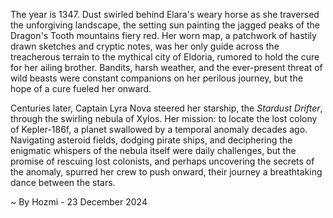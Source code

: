 
The year is 1347.  Dust swirled behind Elara's weary horse as she traversed the unforgiving landscape, the setting sun painting the jagged peaks of the Dragon's Tooth mountains fiery red.  Her worn map, a patchwork of hastily drawn sketches and cryptic notes, was her only guide across the treacherous terrain to the mythical city of Eldoria, rumored to hold the cure for her ailing brother. Bandits, harsh weather, and the ever-present threat of wild beasts were constant companions on her perilous journey, but the hope of a cure fueled her onward.

Centuries later, Captain Lyra Nova steered her starship, the *Stardust Drifter*, through the swirling nebula of Xylos.  Her mission: to locate the lost colony of Kepler-186f, a planet swallowed by a temporal anomaly decades ago.  Navigating asteroid fields, dodging pirate ships, and deciphering the enigmatic whispers of the nebula itself were daily challenges, but the promise of rescuing lost colonists, and perhaps uncovering the secrets of the anomaly, spurred her crew to push onward, their journey a breathtaking dance between the stars.

~ By Hozmi - 23 December 2024
